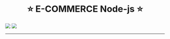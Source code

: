 <h1 align="center"> ⭐️ E-COMMERCE  Node-js ⭐️ </h1>
<img  src="https://raw.githubusercontent.com/TheCriicom/E-commerce-in-node-js/master/img/1.gif?token=GHSAT0AAAAAABVRPRNQPUBFTYKJZ72OZ7BCYVGSK6A" >
<img  src="immagini/2.gif" >
<hr>

